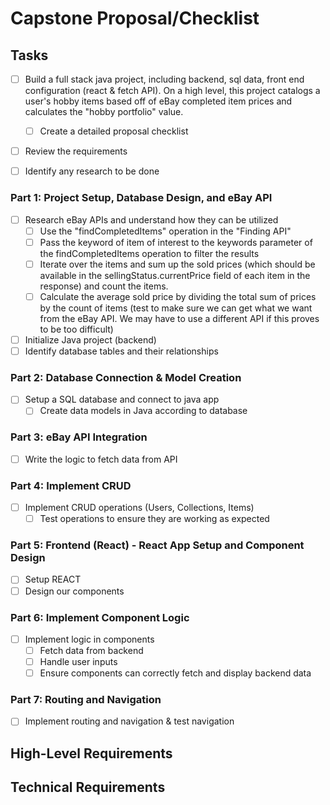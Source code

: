 # Capstone Proposal/Checklist

## Tasks

* [ ] Build a full stack java project, including backend, sql data, front end configuration (react & fetch API). 
On a high level, this project catalogs a user's hobby items based off of eBay completed item prices and calculates the "hobby portfolio" value. 
  * [ ] Create a detailed proposal checklist

* [ ] Review the requirements 

* [ ] Identify any research to be done

### Part 1: Project Setup, Database Design, and eBay API

* [ ] Research eBay APIs and understand how they can be utilized
  * [ ] Use the "findCompletedItems" operation in the "Finding API" 
  * [ ] Pass the keyword of item of interest to the keywords parameter of the findCompletedItems operation to filter the results
  * [ ] Iterate over the items and sum up the sold prices (which should be available in the sellingStatus.currentPrice field of each item in the response) and count the items.
  * [ ] Calculate the average sold price by dividing the total sum of prices by the count of items (test to make sure we can get what we want from the eBay API. We may have to use a different API if this proves to be too difficult)
* [ ] Initialize Java project (backend)
* [ ] Identify database tables and their relationships

### Part 2: Database Connection & Model Creation

* [ ] Setup a SQL database and connect to java app
  * [ ] Create data models in Java according to database

### Part 3: eBay API Integration

* [ ] Write the logic to fetch data from API

### Part 4: Implement CRUD

* [ ] Implement CRUD operations (Users, Collections, Items)
  * [ ] Test operations to ensure they are working as expected

### Part 5: Frontend (React) - React App Setup and Component Design

* [ ] Setup REACT
* [ ] Design our components

### Part 6: Implement Component Logic

* [ ] Implement logic in components
  * [ ] Fetch data from backend 
  * [ ] Handle user inputs
  * [ ] Ensure components can correctly fetch and display backend data

### Part 7: Routing and Navigation

* [ ] Implement routing and navigation & test navigation

## High-Level Requirements


## Technical Requirements
